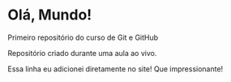 # Olá, Mundo!
 Primeiro repositório do curso de Git e GitHub

 Repositório criado durante uma aula ao vivo.

 Essa linha eu adicionei diretamente no site! Que impressionante!
